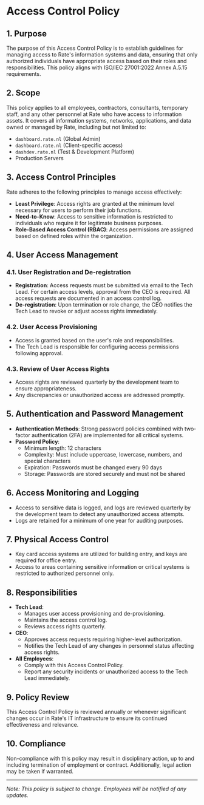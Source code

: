 # Access Control Policy

## 1. Purpose

The purpose of this Access Control Policy is to establish guidelines for managing access to Rate's information systems and data, ensuring that only authorized individuals have appropriate access based on their roles and responsibilities. This policy aligns with ISO/IEC 27001:2022 Annex A.5.15 requirements.

## 2. Scope

This policy applies to all employees, contractors, consultants, temporary staff, and any other personnel at Rate who have access to information assets. It covers all information systems, networks, applications, and data owned or managed by Rate, including but not limited to:

- `dashboard.rate.nl` (Global Admin)
- `dashboard.rate.nl` (Client-specific access)
- `dashdev.rate.nl` (Test & Development Platform)
- Production Servers

## 3. Access Control Principles

Rate adheres to the following principles to manage access effectively:

- **Least Privilege**: Access rights are granted at the minimum level necessary for users to perform their job functions.
- **Need-to-Know**: Access to sensitive information is restricted to individuals who require it for legitimate business purposes.
- **Role-Based Access Control (RBAC)**: Access permissions are assigned based on defined roles within the organization.

## 4. User Access Management

### 4.1. User Registration and De-registration

- **Registration**: Access requests must be submitted via email to the Tech Lead. For certain access levels, approval from the CEO is required. All access requests are documented in an access control log.
- **De-registration**: Upon termination or role change, the CEO notifies the Tech Lead to revoke or adjust access rights immediately.

### 4.2. User Access Provisioning

- Access is granted based on the user's role and responsibilities.
- The Tech Lead is responsible for configuring access permissions following approval.

### 4.3. Review of User Access Rights

- Access rights are reviewed quarterly by the development team to ensure appropriateness.
- Any discrepancies or unauthorized access are addressed promptly.

## 5. Authentication and Password Management

- **Authentication Methods**: Strong password policies combined with two-factor authentication (2FA) are implemented for all critical systems.
- **Password Policy**:
  - Minimum length: 12 characters
  - Complexity: Must include uppercase, lowercase, numbers, and special characters
  - Expiration: Passwords must be changed every 90 days
  - Storage: Passwords are stored securely and must not be shared

## 6. Access Monitoring and Logging

- Access to sensitive data is logged, and logs are reviewed quarterly by the development team to detect any unauthorized access attempts.
- Logs are retained for a minimum of one year for auditing purposes.

## 7. Physical Access Control

- Key card access systems are utilized for building entry, and keys are required for office entry.
- Access to areas containing sensitive information or critical systems is restricted to authorized personnel only.

## 8. Responsibilities

- **Tech Lead**:
  - Manages user access provisioning and de-provisioning.
  - Maintains the access control log.
  - Reviews access rights quarterly.
- **CEO**:
  - Approves access requests requiring higher-level authorization.
  - Notifies the Tech Lead of any changes in personnel status affecting access rights.
- **All Employees**:
  - Comply with this Access Control Policy.
  - Report any security incidents or unauthorized access to the Tech Lead immediately.

## 9. Policy Review

This Access Control Policy is reviewed annually or whenever significant changes occur in Rate's IT infrastructure to ensure its continued effectiveness and relevance.

## 10. Compliance

Non-compliance with this policy may result in disciplinary action, up to and including termination of employment or contract. Additionally, legal action may be taken if warranted.

---

*Note: This policy is subject to change. Employees will be notified of any updates.*

